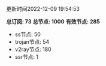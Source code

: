 更新时间2022-12-09 19:54:53

**总订阅: 73**
**总节点: 1000**
**有效节点: 285**
- ss节点: 50
- trojan节点: 54
- v2ray节点: 180
- ssr节点: 1
